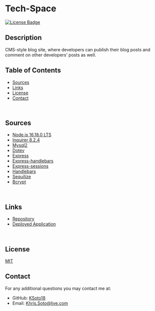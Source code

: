 # Tech-Space

[![License Badge](https://img.shields.io/badge/license-MIT-success?style=for-the-badge&color=blue)](https://choosealicense.com/licenses/mit/)

## Description

 CMS-style blog site, where developers can publish their blog posts and comment on other developers’ posts as well.


## Table of Contents

* [Sources](#sources)
* [Links](#links)
* [License](#license)
* [Contact](#contact)



<br>

 ## Sources
  
  - [Node.js 16.18.0 LTS](https://nodejs.org/en/)
  - [Inquirer 8.2.4](https://www.npmjs.com/package/inquirer/v/8.2.4)
  - [Mysql2](https://www.npmjs.com/package/mysql2)
  - [Dotev](https://www.npmjs.com/package/dotenv)
  - [Express](https://www.npmjs.com/package/express)
  - [Express-handlebars](https://www.npmjs.com/package/express-handlebars)
  - [Express-sessions](https://www.npmjs.com/package/express-sessions)
  - [Handlebars](https://handlebarsjs.com/)
  - [Sequilize](https://sequelize.org/docs/v6/getting-started/)
  - [Bcrypt](https://www.npmjs.com/package/bcrypt)

<br>

## Links

- [Repository](https://github.com/KSoto18/Tech-Space)
- [Deployed Application](https://secret-journey-69446.herokuapp.com/login)


<br>


 ## License
 [MIT](https://choosealicense.com/licenses/mit/)


 ## Contact
 For any additional questions you may contact me at: 
 - GitHub: [KSoto18](https://github.com/KSoto18)
 - Email: [Khris.Soto@live.com](mailto:Khris.Soto@live.com)
